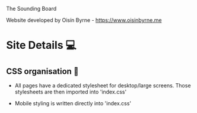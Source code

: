 The Sounding Board

Website developed by Oisín Byrne - https://www.oisinbyrne.me

# Site Details :computer: #




## CSS organisation :art: ##

- All pages have a dedicated stylesheet for desktop/large screens. Those stylesheets are then imported into 'index.css'

- Mobile styling is written directly into 'index.css'
